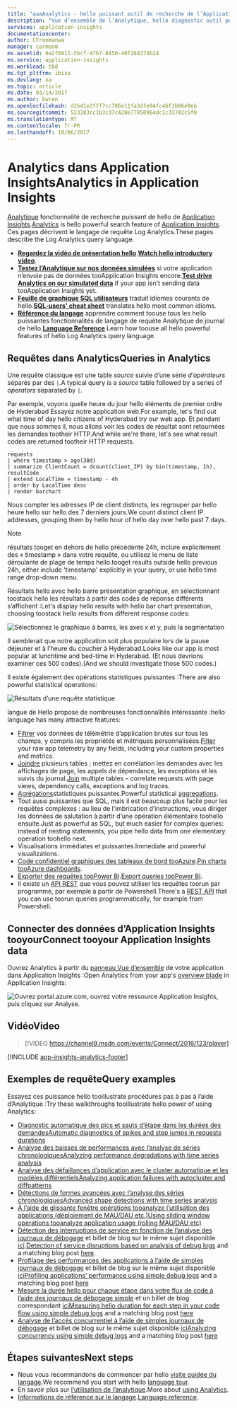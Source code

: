 ```yaml
---
title: "aaaAnalytics - hello puissant outil de recherche de l’Application Azure Insights | Documents Microsoft"
description: "Vue d’ensemble de l’Analytique, hello diagnostic outil puissant d’Application Insights. "
services: application-insights
documentationcenter: 
author: CFreemanwa
manager: carmonm
ms.assetid: 0a2f6011-5bcf-47b7-8450-40f284274b24
ms.service: application-insights
ms.workload: tbd
ms.tgt_pltfrm: ibiza
ms.devlang: na
ms.topic: article
ms.date: 03/14/2017
ms.author: bwren
ms.openlocfilehash: d2b41e2fff7cc786e11fa3dfe94fc46f1b86e9eb
ms.sourcegitcommit: 523283cc1b3c37c428e77850964dc1c33742c5f0
ms.translationtype: MT
ms.contentlocale: fr-FR
ms.lasthandoff: 10/06/2017
---
```

# <a name="analytics-in-application-insights"></a><span data-ttu-id="eeab3-103">Analytics dans Application Insights</span><span class="sxs-lookup"><span data-stu-id="eeab3-103">Analytics in Application Insights</span></span>
<span data-ttu-id="eeab3-104">[Analytique](app-insights-analytics.md) fonctionnalité de recherche puissant de hello de [Application Insights](app-insights-overview.md).</span><span class="sxs-lookup"><span data-stu-id="eeab3-104">[Analytics](app-insights-analytics.md) is hello powerful search feature of [Application Insights](app-insights-overview.md).</span></span> <span data-ttu-id="eeab3-105">Ces pages décrivent le langage de requête Log Analytics.</span><span class="sxs-lookup"><span data-stu-id="eeab3-105">These pages describe the Log Analytics query language.</span></span> 

* <span data-ttu-id="eeab3-106">**[Regardez la vidéo de présentation hello](https://applicationanalytics-media.azureedge.net/home_page_video.mp4)**.</span><span class="sxs-lookup"><span data-stu-id="eeab3-106">**[Watch hello introductory video](https://applicationanalytics-media.azureedge.net/home_page_video.mp4)**.</span></span>
* <span data-ttu-id="eeab3-107">**[Testez l’Analytique sur nos données simulées](https://analytics.applicationinsights.io/demo)**  si votre application n’envoie pas de données tooApplication Insights encore.</span><span class="sxs-lookup"><span data-stu-id="eeab3-107">**[Test drive Analytics on our simulated data](https://analytics.applicationinsights.io/demo)** if your app isn't sending data tooApplication Insights yet.</span></span>
* <span data-ttu-id="eeab3-108">**[Feuille de graphique SQL utilisateurs](https://aka.ms/sql-analytics)**  traduit idiomes courants de hello.</span><span class="sxs-lookup"><span data-stu-id="eeab3-108">**[SQL-users' cheat sheet](https://aka.ms/sql-analytics)** translates hello most common idioms.</span></span>
* <span data-ttu-id="eeab3-109">**[Référence du langage](app-insights-analytics-reference.md)**  apprendre comment toouse tous les hello puissantes fonctionnalités de langage de requête Analytique de journal de hello.</span><span class="sxs-lookup"><span data-stu-id="eeab3-109">**[Language Reference](app-insights-analytics-reference.md)** Learn how toouse all hello powerful features of hello Log Analytics query language.</span></span>


## <a name="queries-in-analytics"></a><span data-ttu-id="eeab3-110">Requêtes dans Analytics</span><span class="sxs-lookup"><span data-stu-id="eeab3-110">Queries in Analytics</span></span>
<span data-ttu-id="eeab3-111">Une requête classique est une table *source* suivie d’une série *d’opérateurs* séparés par des `|`.</span><span class="sxs-lookup"><span data-stu-id="eeab3-111">A typical query is a *source* table followed by a series of *operators* separated by `|`.</span></span> 

<span data-ttu-id="eeab3-112">Par exemple, voyons quelle heure du jour hello éléments de premier ordre de Hyderabad Essayez notre application web.</span><span class="sxs-lookup"><span data-stu-id="eeab3-112">For example, let's find out what time of day hello citizens of Hyderabad try our web app.</span></span> <span data-ttu-id="eeab3-113">Et pendant que nous sommes il, nous allons voir les codes de résultat sont retournées les demandes tootheir HTTP.</span><span class="sxs-lookup"><span data-stu-id="eeab3-113">And while we're there, let's see what result codes are returned tootheir HTTP requests.</span></span> 

```AIQL
requests
| where timestamp > ago(30d)
| summarize ClientCount = dcount(client_IP) by bin(timestamp, 1h), resultCode
| extend LocalTime = timestamp - 4h
| order by LocalTime desc
| render barchart
```

<span data-ttu-id="eeab3-114">Nous compter les adresses IP de client distincts, les regrouper par hello heure hello sur hello des 7 derniers jours.</span><span class="sxs-lookup"><span data-stu-id="eeab3-114">We count distinct client IP addresses, grouping them by hello hour of hello day over hello past 7 days.</span></span> 

> [!NOTE]
> <span data-ttu-id="eeab3-115">résultats tooget en dehors de hello précédente 24h, inclure explicitement des « timestamp » dans votre requête, ou utilisez le menu de liste déroulante de plage de temps hello.</span><span class="sxs-lookup"><span data-stu-id="eeab3-115">tooget results outside hello previous 24h, either include 'timestamp' explicitly in your query, or use hello time range drop-down menu.</span></span>
>

<span data-ttu-id="eeab3-116">Résultats hello avec hello barre présentation graphique, en sélectionnant toostack hello les résultats à partir des codes de réponse différents s’affichent :</span><span class="sxs-lookup"><span data-stu-id="eeab3-116">Let's display hello results with hello bar chart presentation, choosing toostack hello results from different response codes:</span></span>

![Sélectionnez le graphique à barres, les axes x et y, puis la segmentation](./media/app-insights-analytics/020.png)

<span data-ttu-id="eeab3-118">Il semblerait que notre application soit plus populaire lors de la pause déjeuner et à l’heure du coucher à Hyderabad.</span><span class="sxs-lookup"><span data-stu-id="eeab3-118">Looks like our app is most popular at lunchtime and bed-time in Hyderabad.</span></span> <span data-ttu-id="eeab3-119">(Et nous devrions examiner ces 500 codes).</span><span class="sxs-lookup"><span data-stu-id="eeab3-119">(And we should investigate those 500 codes.)</span></span>

<span data-ttu-id="eeab3-120">Il existe également des opérations statistiques puissantes :</span><span class="sxs-lookup"><span data-stu-id="eeab3-120">There are also powerful statistical operations:</span></span>

![Résultats d’une requête statistique](./media/app-insights-analytics/025.png)

<span data-ttu-id="eeab3-122">langue de Hello propose de nombreuses fonctionnalités intéressante :</span><span class="sxs-lookup"><span data-stu-id="eeab3-122">hello language has many attractive features:</span></span>


* <span data-ttu-id="eeab3-123">[Filtrer](https://docs.loganalytics.io/queryLanguage/query_language_whereoperator.html) vos données de télémétrie d’application brutes sur tous les champs, y compris les propriétés et métriques personnalisées.</span><span class="sxs-lookup"><span data-stu-id="eeab3-123">[Filter](https://docs.loganalytics.io/queryLanguage/query_language_whereoperator.html) your raw app telemetry by any fields, including your custom properties and metrics.</span></span>
* <span data-ttu-id="eeab3-124">[Joindre](https://docs.loganalytics.io/queryLanguage/query_language_joinoperator.html) plusieurs tables ; mettez en corrélation les demandes avec les affichages de page, les appels de dépendance, les exceptions et les suivis du journal.</span><span class="sxs-lookup"><span data-stu-id="eeab3-124">[Join](https://docs.loganalytics.io/queryLanguage/query_language_joinoperator.html) multiple tables – correlate requests with page views, dependency calls, exceptions and log traces.</span></span>
* <span data-ttu-id="eeab3-125">[Agrégations](https://docs.loganalytics.io/learn/tutorials/aggregations.html)statistiques puissantes.</span><span class="sxs-lookup"><span data-stu-id="eeab3-125">Powerful statistical [aggregations](https://docs.loganalytics.io/learn/tutorials/aggregations.html).</span></span>
* <span data-ttu-id="eeab3-126">Tout aussi puissantes que SQL, mais il est beaucoup plus facile pour les requêtes complexes : au lieu de l’imbrication d’instructions, vous diriger les données de salutation à partir d’une opération élémentaire toohello ensuite.</span><span class="sxs-lookup"><span data-stu-id="eeab3-126">Just as powerful as SQL, but much easier for complex queries: instead of nesting statements, you pipe hello data from one elementary operation toohello next.</span></span>
* <span data-ttu-id="eeab3-127">Visualisations immédiates et puissantes.</span><span class="sxs-lookup"><span data-stu-id="eeab3-127">Immediate and powerful visualizations.</span></span>
* <span data-ttu-id="eeab3-128">[Code confidentiel graphiques des tableaux de bord tooAzure](app-insights-analytics-using.md#pin-to-dashboard).</span><span class="sxs-lookup"><span data-stu-id="eeab3-128">[Pin charts tooAzure dashboards](app-insights-analytics-using.md#pin-to-dashboard).</span></span>
* <span data-ttu-id="eeab3-129">[Exporter des requêtes tooPower BI](app-insights-analytics-using.md#export-to-power-bi).</span><span class="sxs-lookup"><span data-stu-id="eeab3-129">[Export queries tooPower BI](app-insights-analytics-using.md#export-to-power-bi).</span></span>
* <span data-ttu-id="eeab3-130">Il existe un [API REST](https://dev.applicationinsights.io/) que vous pouvez utiliser les requêtes toorun par programme, par exemple à partir de Powershell.</span><span class="sxs-lookup"><span data-stu-id="eeab3-130">There's a [REST API](https://dev.applicationinsights.io/) that you can use toorun queries programmatically, for example from Powershell.</span></span>


## <a name="connect-tooyour-application-insights-data"></a><span data-ttu-id="eeab3-131">Connecter des données d’Application Insights tooyour</span><span class="sxs-lookup"><span data-stu-id="eeab3-131">Connect tooyour Application Insights data</span></span>
<span data-ttu-id="eeab3-132">Ouvrez Analytics à partir du [panneau Vue d’ensemble](app-insights-dashboards.md) de votre application dans Application Insights :</span><span class="sxs-lookup"><span data-stu-id="eeab3-132">Open Analytics from your app's [overview blade](app-insights-dashboards.md) in Application Insights:</span></span> 

![Ouvrez portal.azure.com, ouvrez votre ressource Application Insights, puis cliquez sur Analyse.](./media/app-insights-analytics/001.png)


## <a name="video"></a><span data-ttu-id="eeab3-134">Vidéo</span><span class="sxs-lookup"><span data-stu-id="eeab3-134">Video</span></span>

> [!VIDEO https://channel9.msdn.com/events/Connect/2016/123/player] 


[!INCLUDE [app-insights-analytics-footer](../../includes/app-insights-analytics-footer.md)]



## <a name="query-examples"></a><span data-ttu-id="eeab3-135">Exemples de requête</span><span class="sxs-lookup"><span data-stu-id="eeab3-135">Query examples</span></span>

<span data-ttu-id="eeab3-136">Essayez ces puissance hello tooillustrate procédures pas à pas à l’aide d’Analytique :</span><span class="sxs-lookup"><span data-stu-id="eeab3-136">Try these walkthroughs tooillustrate hello power of using Analytics:</span></span>

 *  [<span data-ttu-id="eeab3-137">Diagnostic automatique des pics et sauts d’étape dans les durées des demandes</span><span class="sxs-lookup"><span data-stu-id="eeab3-137">Automatic diagnostics of spikes and step jumps in requests durations</span></span>](https://analytics.applicationinsights.io/demo#/discover/query/results/chart?title=Automatic%20diagnostics%20of%20sudden%20spikes%20or%20step%20jumps%20in%20requests%20duration&shared=true)
 *  [<span data-ttu-id="eeab3-138">Analyse des baisses de performances avec l’analyse de séries chronologiques</span><span class="sxs-lookup"><span data-stu-id="eeab3-138">Analyzing performance degradations with time series analysis</span></span>](https://analytics.applicationinsights.io/demo#/discover/query/main?title=Analyzing%20performance%20degradations%20with%20time%20series%20analysis&shared=true)
 *  [<span data-ttu-id="eeab3-139">Analyse des défaillances d’application avec le cluster automatique et les modèles différentiels</span><span class="sxs-lookup"><span data-stu-id="eeab3-139">Analyzing application failures with autocluster and diffpatterns</span></span>](https://analytics.applicationinsights.io/demo#/discover/query/main?title=Analyzing%20application%20failures%20with%20autocluster%20and%20diffpatterns&shared=true)
 *  [<span data-ttu-id="eeab3-140">Détections de formes avancées avec l’analyse des séries chronologiques</span><span class="sxs-lookup"><span data-stu-id="eeab3-140">Advanced shape detections with time series analysis</span></span>](https://analytics.applicationinsights.io/demo#/discover/query/main?title=Advanced%20shape%20detection%20with%20time%20series%20analysis&shared=true)
 *  [<span data-ttu-id="eeab3-141">À l’aide de glissante fenêtre opérations tooanalyze l’utilisation des applications (déploiement de MAU/DAU etc.)</span><span class="sxs-lookup"><span data-stu-id="eeab3-141">Using sliding window operations tooanalyze application usage (rolling MAU/DAU etc)</span></span>](https://analytics.applicationinsights.io/demo#/discover/query/main?title=Using%20sliding%20window%20calculations%20to%20analyze%20usage%20metrics:%20rolling%20MAU~2FDAU%20and%20cohorts&shared=true)
 *  <span data-ttu-id="eeab3-142">[Détection des interruptions de service en fonction de l’analyse des journaux de débogage](https://analytics.applicationinsights.io/demo#/discover/query/main?title=Detection%20of%20service%20disruptions%20based%20on%20regression%20analysis%20of%20trace%20logs&shared=true) et billet de blog sur le même sujet disponible [ici](https://maximshklar.wordpress.com/2017/02/16/finding-trends-in-traces-with-smart-data-analytics).</span><span class="sxs-lookup"><span data-stu-id="eeab3-142">[Detection of service disruptions based on analysis of debug logs](https://analytics.applicationinsights.io/demo#/discover/query/main?title=Detection%20of%20service%20disruptions%20based%20on%20regression%20analysis%20of%20trace%20logs&shared=true) and a matching blog post [here](https://maximshklar.wordpress.com/2017/02/16/finding-trends-in-traces-with-smart-data-analytics).</span></span>
 *  <span data-ttu-id="eeab3-143">[Profilage des performances des applications à l’aide de simples journaux de débogage](https://analytics.applicationinsights.io/demo#/discover/query/main?title=Profiling%20applications'%20performance%20with%20simple%20debug%20logs&shared=true) et billet de blog sur le même sujet disponible [ici](https://yossiattasblog.wordpress.com/2017/03/13/first-blog-post/)</span><span class="sxs-lookup"><span data-stu-id="eeab3-143">[Profiling applications’ performance using simple debug logs](https://analytics.applicationinsights.io/demo#/discover/query/main?title=Profiling%20applications'%20performance%20with%20simple%20debug%20logs&shared=true) and a matching blog post [here](https://yossiattasblog.wordpress.com/2017/03/13/first-blog-post/)</span></span>
 *  <span data-ttu-id="eeab3-144">[Mesure la durée hello pour chaque étape dans votre flux de code à l’aide des journaux de débogage simple](https://analytics.applicationinsights.io/demo#/discover/query/main?title=Measuring%20the%20duration%20of%20each%20step%20in%20your%20code%20flow%20using%20simple%20debug%20logs&shared=true) et un billet de blog correspondant [ici](https://yossiattasblog.wordpress.com/2017/03/14/measuring-the-duration-of-each-step-in-your-code-flow-using-simple-debug-logs/)</span><span class="sxs-lookup"><span data-stu-id="eeab3-144">[Measuring hello duration for each step in your code flow using simple debug logs](https://analytics.applicationinsights.io/demo#/discover/query/main?title=Measuring%20the%20duration%20of%20each%20step%20in%20your%20code%20flow%20using%20simple%20debug%20logs&shared=true) and a matching blog post [here](https://yossiattasblog.wordpress.com/2017/03/14/measuring-the-duration-of-each-step-in-your-code-flow-using-simple-debug-logs/)</span></span>
 *  <span data-ttu-id="eeab3-145">[Analyse de l’accès concurrentiel à l’aide de simples journaux de débogage](https://analytics.applicationinsights.io/demo#/discover/query/results/chart?title=Analyzing%20concurrency%20with%20simple%20debug%20logs&shared=true) et billet de blog sur le même sujet disponible [ici](https://yossiattasblog.wordpress.com/2017/03/23/analyzing-concurrency-using-simple-debug-logs/)</span><span class="sxs-lookup"><span data-stu-id="eeab3-145">[Analyzing concurrency using simple debug logs](https://analytics.applicationinsights.io/demo#/discover/query/results/chart?title=Analyzing%20concurrency%20with%20simple%20debug%20logs&shared=true) and a matching blog post [here](https://yossiattasblog.wordpress.com/2017/03/23/analyzing-concurrency-using-simple-debug-logs/)</span></span>



## <a name="next-steps"></a><span data-ttu-id="eeab3-146">Étapes suivantes</span><span class="sxs-lookup"><span data-stu-id="eeab3-146">Next steps</span></span>
* <span data-ttu-id="eeab3-147">Nous vous recommandons de commencer par hello [visite guidée du langage](app-insights-analytics-tour.md).</span><span class="sxs-lookup"><span data-stu-id="eeab3-147">We recommend you start with hello [language tour](app-insights-analytics-tour.md).</span></span> 
* <span data-ttu-id="eeab3-148">En savoir plus sur [l’utilisation de l’analytique](app-insights-analytics-using.md).</span><span class="sxs-lookup"><span data-stu-id="eeab3-148">More about [using Analytics](app-insights-analytics-using.md).</span></span> 
* <span data-ttu-id="eeab3-149">[Informations de référence sur le langage](app-insights-analytics-reference.md).</span><span class="sxs-lookup"><span data-stu-id="eeab3-149">[Language reference](app-insights-analytics-reference.md).</span></span> 
